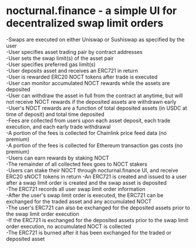 # nocturnal.finance - a simple UI for decentralized swap limit orders  

-Swaps are executed on either Uniswap or Sushiswap as specified by the user  
-User specifies asset trading pair by contract addresses  
-User sets the swap limit(s) of the asset pair  
-User specifies preferred gas limit(s)  
-User deposits asset and receives an ERC721 in return  
-User is rewarded ERC20 NOCT tokens after trade is executed  
-User can monitor accumulated NOCT rewards while the assets are deposited  
-User can withdraw the asset in full from the contract at anytime, but will not receive NOCT rewards if the deposited assets are withdrawn early   
-User's NOCT rewards are a function of total deposited assets (in USDC at time of deposit) and total time deposited   
-Fees are collected from users upon each asset deposit, each trade execution, and each early trade withdrawal  
-A portion of the fees is collected for Chainlink price feed data (no premium)  
-A portion of the fees is collected for Ethereum transaction gas costs (no premium)  
-Users can earn rewards by staking NOCT  
-The remainder of all collected fees goes to NOCT stakers  
-Users can stake their NOCT through nocturnal.finance UI, and receive ERC20 sNOCT tokens in return
-An ERC721 is created and issued to a user after a swap limit order is created and the swap asset is deposited  
-The ERC721 records all user swap limit order information  
-After the user's swap limit order is executed, the ERC721 can be exchanged for the traded asset and any accumulated NOCT  
-The user's ERC721 can also be exchanged for the deposited assets prior to the swap limit order execution  
-If the ERC721 is exchanged for the deposited assets prior to the swap limit order execution, no accumulated NOCT is collected  
-The ERC721 is burned after it has been exchanged for the traded or deposited asset  
